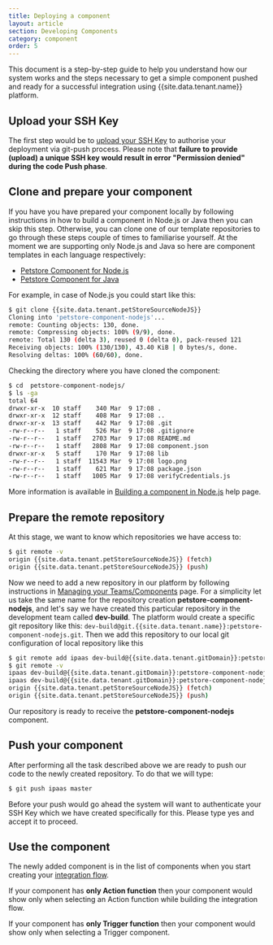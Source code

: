 ```yaml
---
title: Deploying a component
layout: article
section: Developing Components
category: component
order: 5
---
```


This document is a step-by-step guide to help you understand how our system works and the steps necessary to get a simple component pushed and ready for a successful integration using {{site.data.tenant.name}} platform.

## Upload your SSH Key

The first step would be to [upload your SSH Key](ssh-keys) to authorise your deployment via git-push process. Please note that **failure to provide (upload) a unique SSH key would result in error "Permission denied" during the code Push phase**.

## Clone and prepare your component

If you have you have prepared your component locally by following instructions in how to build a component in Node.js or Java then you can skip this step. Otherwise, you can clone one of our template repositories to go through these steps couple of times to familiarise yourself. At the moment we are supporting only Node.js and Java so here are component templates in each language respectively:

*   [Petstore Component for Node.js]({{site.data.tenant.petStoreSourceNodeJS}} "Petstore components for Node.js")
*   [Petstore Component for Java]({{site.data.tenant.petStoreSourceJava}} "Petstore Component for Java")

For example, in case of Node.js you could start like this:

```sh
$ git clone {{site.data.tenant.petStoreSourceNodeJS}}
Cloning into 'petstore-component-nodejs'...
remote: Counting objects: 130, done.
remote: Compressing objects: 100% (9/9), done.
remote: Total 130 (delta 3), reused 0 (delta 0), pack-reused 121
Receiving objects: 100% (130/130), 43.40 KiB | 0 bytes/s, done.
Resolving deltas: 100% (60/60), done.
```

Checking the directory where you have cloned the component:
```sh
$ cd  petstore-component-nodejs/
$ ls -ga
total 64
drwxr-xr-x  10 staff    340 Mar  9 17:08 .
drwxr-xr-x  12 staff    408 Mar  9 17:08 ..
drwxr-xr-x  13 staff    442 Mar  9 17:08 .git
-rw-r--r--   1 staff    526 Mar  9 17:08 .gitignore
-rw-r--r--   1 staff   2703 Mar  9 17:08 README.md
-rw-r--r--   1 staff   2808 Mar  9 17:08 component.json
drwxr-xr-x   5 staff    170 Mar  9 17:08 lib
-rw-r--r--   1 staff  11543 Mar  9 17:08 logo.png
-rw-r--r--   1 staff    621 Mar  9 17:08 package.json
-rw-r--r--   1 staff   1005 Mar  9 17:08 verifyCredentials.js
```
More information is available in [Building a component in Node.js](building-nodejs-component) help page.

## Prepare the remote repository

At this stage, we want to know which repositories we have access to:
```sh
$ git remote -v
origin {{site.data.tenant.petStoreSourceNodeJS}} (fetch)
origin {{site.data.tenant.petStoreSourceNodeJS}} (push)
```

Now we need to add a new repository in our platform by following instructions in [Managing your Teams/Components](teams-and-repos) page. For a simplicity let us take the same name for the repository creation **petstore-component-nodejs**, and let's say we have created this particular repository in the development team called **dev-build**. The platform would create a specific git repository like this: `dev-build@git.{{site.data.tenant.name}}:petstore-component-nodejs.git`. Then we add this repository to our local git configuration of local repository like this

```sh
$ git remote add ipaas dev-build@{{site.data.tenant.gitDomain}}:petstore-component-nodejs.git
$ git remote -v
ipaas dev-build@{{site.data.tenant.gitDomain}}:petstore-component-nodejs.git (fetch)
ipaas dev-build@{{site.data.tenant.gitDomain}}:petstore-component-nodejs.git (push)
origin {{site.data.tenant.petStoreSourceNodeJS}} (fetch)
origin {{site.data.tenant.petStoreSourceNodeJS}} (push)
```

Our repository is ready to receive the **petstore-component-nodejs** component.

## Push your component

After performing all the task described above we are ready to push our code to the newly created repository. To do that we will type:
```sh
$ git push ipaas master
```

Before your push would go ahead the system will want to authenticate your SSH Key which we have created specifically for this. Please type yes and accept it to proceed.

## Use the component

The newly added component is in the list of components when you start creating your [integration flow](/getting-started/integration-flow).

If your component has **only Action function** then your component would show only when selecting an Action function while building the integration flow.

If your component has **only Trigger function** then your component would show only when selecting a Trigger component.
